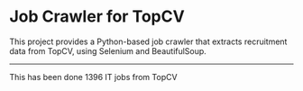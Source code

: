 # Job Crawler for TopCV

This project provides a Python-based job crawler that extracts recruitment data from TopCV, using Selenium and BeautifulSoup. 

---
This has been done 1396 IT jobs from TopCV
